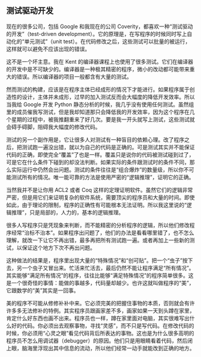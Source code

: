 <div class="inner">
<h2>测试驱动开发</h2>
<p>现在的很多公司，包括 Google 和我现在的公司 Coverity，都喜欢一种“测试驱动的开发”（test-driven development）。它的原理是，在写程序的时候同时写上自动化的“单元测试”（unit test）。在代码修改之后，这些测试可以批量的被运行，这样就可以避免不应该出现的错误。</p>
<p>这不是一个坏主意。我在 Kent 的编译器课程上也使用了很多测试。它们在编译器的开发中是不可缺少的。编译器是一种极其精密的程序，微小的改动都可能带来重大的错误。所以编译器的项目一般都含有大量的测试。</p>
<p>然而测试的构建，应该是在程序主体已经成形的情况下才能进行。如果程序属于创造性的设计，主体并未成形，过早的加入测试反而会大幅度的降低开发效率。所以当我给 Google 开发 Python 静态分析的时候，我几乎没有使用任何测试。虽然组里的成员催我写测试，但是我却知道那只会降低我的开发效率，因为这个程序在几个星期的过程中，被我推翻重来了好几次。要是我一开头就写上测试，这些测试就会碍手碍脚，阻碍我大幅度的修改代码。</p>
<p>测试的另一个副作用是，它让很多人对测试有一种盲目的依赖心理。改了程序之后，把测试跑一遍没出错，就以为自己的代码是正确的。可是测试其实并不能保证代码的正确，即使完全“覆盖”了也是一样。覆盖只是说你的代码被测试碰到过了，可是它在什么条件下碰到的却没法判断。如果实际的条件跟测试时的条件不同，那么实际运行中仍然会出问题。测试的条件往往是“组合爆炸”的数量级，所以你不可能测试所有的情况。唯一能可靠的方法是使用严密的“逻辑推理”，证明它的正确。</p>
<p>当然我并不是让你用 ACL2 或者 Coq 这样的定理证明软件。虽然它们的逻辑非常严密，但是用它们来证明复杂的软件系统，需要顶尖的程序员和大量的时间。即使如此，由于理论的限制，程序的正确性有可能根本无法证明。所以我这里说的“逻辑推理”，只是局部的，人力的，基本的逻辑推理。</p>
<p>很多人写程序只是凭现象来判断，而不能精密的分析程序的逻辑，所以他们修改程序经常“治标不治本”。如果程序出问题了，他们的办法是看看哪里错了，也不怎么理解，就改一下让它不再出错，最多再把所有测试跑一遍。或者再加上一些新的测试，以保证这个地方下次不再出问题。</p>
<p>这种做法的结果是，程序里出现大量的“特殊情况”和“创可贴”。把一个“虫子”按下去，另一个虫子又冒出来。忙活来忙活去，最后仍然不能让程序满足“所有情况”。其实能够“满足所有情况”的程序，往往比能够“满足特殊情况”的程序简单很多。这是一个很奇怪的事情：能做的事越多，代码量却越少。也许这就叫做程序的“美”，它跟数学的“美”其实是一回事。</p>
<p>美的程序不可能从修修补补中来。它必须完美的把握住事物的本质，否则就会有许许多多无法修补的特例。其实程序员跟画家差不多，画家如果一天到头蹲在家里，肯定什么好东西也画不出来。程序员也一样，蹲在家里面对电脑，其实很难写出什么好的代码。你必须出去观察事物，寻找“灵感”，而不只是写代码。在修改代码的时候，你必须用“心灵之眼”看见代码背后所表达的事物。这也是为什么很多高明的程序员不怎么用调试器（debugger）的原因。他们只是用眼睛看着代码，然后闭上眼，脑海里浮现出其中信息的流动，所以他们经常一动手就能改到正确的地方。</p>
</div>
    